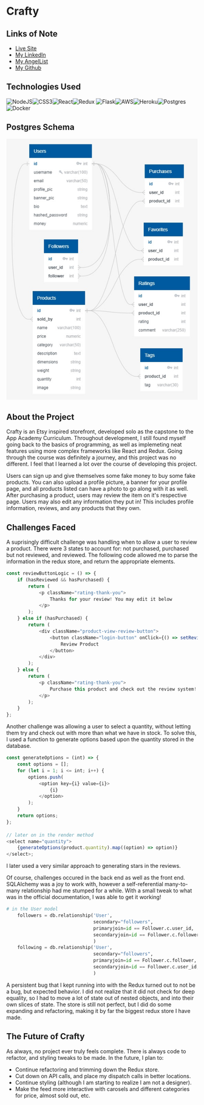 # Crafty

## Links of Note
- [Live Site](http://crafty-app.herokuapp.com/)
- [My LinkedIn](https://www.linkedin.com/in/jacob-grooms/)
- [My AngelList](https://angel.co/u/jacob-grooms)
- [My Github](https://github.com/j-grooms)

## Technologies Used

<img alt="NodeJS" src="https://img.shields.io/badge/node.js%20-%2343853D.svg?&style=for-the-badge&logo=node.js&logoColor=white"/><img alt="CSS3" src="https://img.shields.io/badge/css3%20-%231572B6.svg?&style=for-the-badge&logo=css3&logoColor=white"/><img alt="React" src="https://img.shields.io/badge/react%20-%2320232a.svg?&style=for-the-badge&logo=react&logoColor=%2361DAFB"/><img alt="Redux" src="https://img.shields.io/badge/redux%20-%23593d88.svg?&style=for-the-badge&logo=redux&logoColor=white"/>
<img alt="Flask" src="https://img.shields.io/badge/flask%20-%23000.svg?&style=for-the-badge&logo=flask&logoColor=white"/><img alt="AWS" src="https://img.shields.io/badge/AWS%20-%23FF9900.svg?&style=for-the-badge&logo=amazon-aws&logoColor=white"/><img alt="Heroku" src="https://img.shields.io/badge/heroku%20-%23430098.svg?&style=for-the-badge&logo=heroku&logoColor=white"/><img alt="Postgres" src ="https://img.shields.io/badge/postgres-%23316192.svg?&style=for-the-badge&logo=postgresql&logoColor=white"/><img alt="Docker" src="https://img.shields.io/badge/docker%20-%230db7ed.svg?&style=for-the-badge&logo=docker&logoColor=white"/>

## Postgres Schema
![Schema](https://github.com/j-grooms/Crafty/blob/master/server/design/Crafty_schema.jpg)

## About the Project

Crafty is an Etsy inspired storefront, developed solo as the capstone to the App Academy Curriculum. Throughout development, I still found myself going back to the basics of programming, as well as implemeting neat features using more complex frameworks like React and Redux. Going through the course was definitely a journey, and this project was no different. I feel that I learned a lot over the course of developing this project.

Users can sign up and give themselves some fake money to buy some fake products. You can also upload a profile picture, a banner for your profile page, and all products listed can have a photo to go along with it as well. After purchasing a product, users may review the item on it's respective page. Users may also edit any information they put in! This includes profile information, reviews, and any products that they own.

## Challenges Faced

A suprisingly difficult challenge was handling when to allow a user to review a product. There were 3 states to account for: not purchased, purchased but not reviewed, and reviewed. The following code allowed me to parse the information in the redux store, and return the appropriate elements.

```js
const reviewButtonLogic = () => {
	if (hasReviewed && hasPurchased) {
		return (
			<p className="rating-thank-you">
				Thanks for your review! You may edit it below
			</p>
		);
	} else if (hasPurchased) {
		return (
			<div className="product-view-review-button">
				<button className="login-button" onClick={() => setReviewing(true)}>
					Review Product
				</button>
			</div>
		);
	} else {
		return (
			<p className="rating-thank-you">
				Purchase this product and check out the review system!
			</p>
		);
	}
};
```

Another challenge was allowing a user to select a quantity, without letting them try and check out with more than what we have in stock. To solve this, I used a function to generate options based upon the quantity stored in the database.

```js
const generateOptions = (int) => {
	const options = [];
	for (let i = 1; i <= int; i++) {
		options.push(
			<option key={i} value={i}>
				{i}
			</option>
		);
	}
	return options;
};

// later on in the render method
<select name="quantity">
	{generateOptions(product.quantity).map((option) => option)}
</select>;
```

I later used a very similar approach to generating stars in the reviews.

Of course, challenges occured in the back end as well as the front end. SQLAlchemy was a joy to work with, however a self-referential many-to-many relationship had me stumped for a while. With a small tweak to what was in the official documentation, I was able to get it working!

```py
# in the User model
    followers = db.relationship('User',
                                secondary="followers",
                                primaryjoin=id == Follower.c.user_id,
                                secondaryjoin=id == Follower.c.follower,
                                )
    following = db.relationship('User',
                                secondary="followers",
                                primaryjoin=id == Follower.c.follower,
                                secondaryjoin=id == Follower.c.user_id,
                                )
```

A persistent bug that I kept running into with the Redux turned out to not be a bug, but expected behavior. I did not realize that it did not check for deep equality, so I had to move a lot of state out of nested objects, and into their own slices of state. The store is still not perfect, but I did do some expanding and refactoring, making it by far the biggest redux store I have made.

## The Future of Crafty
As always, no project ever truly feels complete. There is always code to refactor, and styling tweaks to be made. In the future, I plan to:
- Continue refactoring and trimming down the Redux store.
- Cut down on API calls, and place my dispatch calls in better locations.
- Continue styling (although I am starting to realize I am not a designer).
- Make the feed more interactive with carosels and different categories for price, almost sold out, etc.

